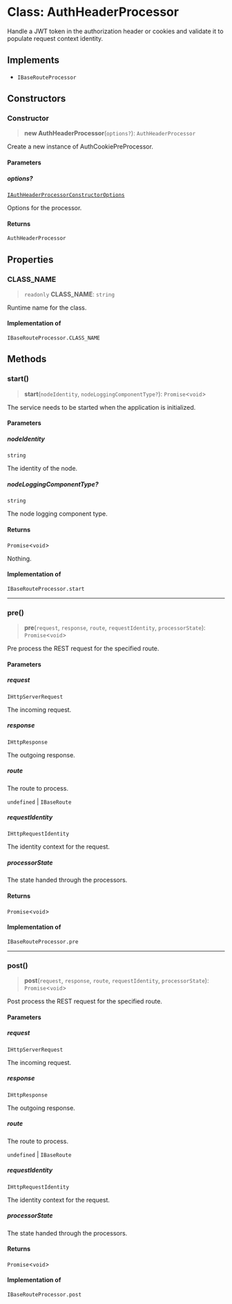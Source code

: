 # Class: AuthHeaderProcessor

Handle a JWT token in the authorization header or cookies and validate it to populate request context identity.

## Implements

- `IBaseRouteProcessor`

## Constructors

### Constructor

> **new AuthHeaderProcessor**(`options?`): `AuthHeaderProcessor`

Create a new instance of AuthCookiePreProcessor.

#### Parameters

##### options?

[`IAuthHeaderProcessorConstructorOptions`](../interfaces/IAuthHeaderProcessorConstructorOptions.md)

Options for the processor.

#### Returns

`AuthHeaderProcessor`

## Properties

### CLASS\_NAME

> `readonly` **CLASS\_NAME**: `string`

Runtime name for the class.

#### Implementation of

`IBaseRouteProcessor.CLASS_NAME`

## Methods

### start()

> **start**(`nodeIdentity`, `nodeLoggingComponentType?`): `Promise`\<`void`\>

The service needs to be started when the application is initialized.

#### Parameters

##### nodeIdentity

`string`

The identity of the node.

##### nodeLoggingComponentType?

`string`

The node logging component type.

#### Returns

`Promise`\<`void`\>

Nothing.

#### Implementation of

`IBaseRouteProcessor.start`

***

### pre()

> **pre**(`request`, `response`, `route`, `requestIdentity`, `processorState`): `Promise`\<`void`\>

Pre process the REST request for the specified route.

#### Parameters

##### request

`IHttpServerRequest`

The incoming request.

##### response

`IHttpResponse`

The outgoing response.

##### route

The route to process.

`undefined` | `IBaseRoute`

##### requestIdentity

`IHttpRequestIdentity`

The identity context for the request.

##### processorState

The state handed through the processors.

#### Returns

`Promise`\<`void`\>

#### Implementation of

`IBaseRouteProcessor.pre`

***

### post()

> **post**(`request`, `response`, `route`, `requestIdentity`, `processorState`): `Promise`\<`void`\>

Post process the REST request for the specified route.

#### Parameters

##### request

`IHttpServerRequest`

The incoming request.

##### response

`IHttpResponse`

The outgoing response.

##### route

The route to process.

`undefined` | `IBaseRoute`

##### requestIdentity

`IHttpRequestIdentity`

The identity context for the request.

##### processorState

The state handed through the processors.

#### Returns

`Promise`\<`void`\>

#### Implementation of

`IBaseRouteProcessor.post`
